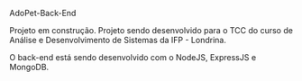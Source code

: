 AdoPet-Back-End

Projeto em construção. Projeto sendo desenvolvido para o TCC do curso de Análise e Desenvolvimento de Sistemas da IFP - Londrina.

O back-end está sendo desenvolvido com o NodeJS, ExpressJS e MongoDB.
